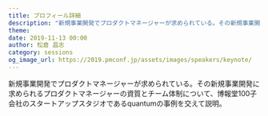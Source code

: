 ```yaml
---
title: プロフィール詳細
description: "新規事業開発でプロダクトマネージャーが求められている。その新規事業開発に求められるプロダクトマネージャーの資質とチーム体制について、博報堂100子会社のスタートアップスタジオであるquantumの事例を交えて説明。"
theme: 
date: 2019-11-13 00:00
author: 松倉 昌志
category: sessions
og_image_url: https://2019.pmconf.jp/assets/images/speakers/keynote/
---
```


新規事業開発でプロダクトマネージャーが求められている。その新規事業開発に求められるプロダクトマネージャーの資質とチーム体制について、博報堂100子会社のスタートアップスタジオであるquantumの事例を交えて説明。